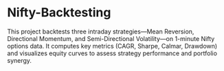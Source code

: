 # Nifty-Backtesting
This project backtests three intraday strategies—Mean Reversion, Directional Momentum, and Semi-Directional Volatility—on 1-minute Nifty options data. It computes key metrics (CAGR, Sharpe, Calmar, Drawdown) and visualizes equity curves to assess strategy performance and portfolio synergy.

